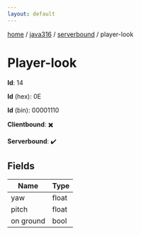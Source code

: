 ```yaml
---
layout: default
---
```


[home](/)  /  [java316](/protocol/java316)  /  [serverbound](/protocol/java316/serverbound)  /  player-look

# Player-look

**Id**: 14

**Id** (hex): 0E

**Id** (bin): 00001110

**Clientbound**: ✖️

**Serverbound**: ✔️

## Fields

Name | Type
---|---
yaw | float
pitch | float
on ground | bool

